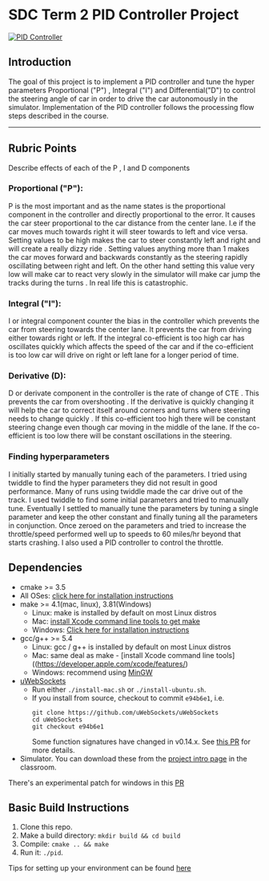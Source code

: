 ﻿
# SDC Term 2 PID Controller Project


[![PID Controller](PIDController.jpg)](https://youtu.be/aBCDsmM9ldE)

## Introduction
The goal of this project is to implement a PID controller and tune the hyper parameters Proportional ("P") , Integral ("I") and Differential("D")  to control the steering angle of car in order to drive the car autonomously in the simulator.
Implementation of the PID controller follows the  processing flow steps described in the course.
________________________________
## Rubric Points
Describe effects of each of the P , I and D components

### Proportional ("P"):
P is the most important and as the name states is the proportional component in the controller  and directly proportional to the error. It causes the car steer proportional to the car distance from the center lane. I.e if the car moves much towards right it will steer towards to left and vice versa.
Setting values to be high makes the car to steer constantly left and right and will create a really dizzy ride . Setting values anything more than 1 makes the car moves forward and backwards constantly as the steering rapidly  oscillating between right and left. On the other hand setting this value very low will make car to react very slowly in the simulator will make car jump the tracks during the turns . In real life this is catastrophic.

### Integral ("I"):
I or integral component counter the bias in the controller which prevents the car from steering towards the center lane. It prevents the car from driving either towards right or left.  If the integral co-efficient is too high car has oscillates quickly which affects the speed of the car and if the co-efficient is too low car will drive on right or left lane for a longer period of time.

### Derivative (D):
D or derivate component in the controller is the rate of change of CTE . This prevents the car from overshooting . If the derivative is quickly changing it will help the car to correct itself around corners and turns where steering needs to change quickly . If this co-efficient too high there will be constant steering change even though car moving in the middle of the lane.
If the co-efficient is too low there will be constant oscillations in the steering.

 ### Finding hyperparameters
 I initially started by manually tuning each of the parameters. I tried using twiddle to find the hyper parameters they did not result in good performance.
 Many of runs using twiddle made the car drive out of the track. I used twiddle to find some initial parameters and tried to manually tune.
 Eventually I settled to manually tune the parameters by tuning a single parameter and keep the other constant and finally tuning all the parameters in conjunction. Once zeroed on the parameters and tried to increase the throttle/speed performed well up to speeds to 60 miles/hr beyond that starts crashing. I also used a PID controller to control the throttle.


 ## Dependencies

 * cmake >= 3.5
  * All OSes: [click here for installation instructions](https://cmake.org/install/)
 * make >= 4.1(mac, linux), 3.81(Windows)
   * Linux: make is installed by default on most Linux distros
   * Mac: [install Xcode command line tools to get make](https://developer.apple.com/xcode/features/)
   * Windows: [Click here for installation instructions](http://gnuwin32.sourceforge.net/packages/make.htm)
 * gcc/g++ >= 5.4
   * Linux: gcc / g++ is installed by default on most Linux distros
   * Mac: same deal as make - [install Xcode command line tools]((https://developer.apple.com/xcode/features/)
   * Windows: recommend using [MinGW](http://www.mingw.org/)
 * [uWebSockets](https://github.com/uWebSockets/uWebSockets)
   * Run either `./install-mac.sh` or `./install-ubuntu.sh`.
   * If you install from source, checkout to commit `e94b6e1`, i.e.
     ```
     git clone https://github.com/uWebSockets/uWebSockets
     cd uWebSockets
     git checkout e94b6e1
     ```
     Some function signatures have changed in v0.14.x. See [this PR](https://github.com/udacity/CarND-MPC-Project/pull/3) for more details.
 * Simulator. You can download these from the [project intro page](https://github.com/udacity/self-driving-car-sim/releases) in the classroom.

 There's an experimental patch for windows in this [PR](https://github.com/udacity/CarND-PID-Control-Project/pull/3)

 ## Basic Build Instructions

 1. Clone this repo.
 2. Make a build directory: `mkdir build && cd build`
 3. Compile: `cmake .. && make`
 4. Run it: `./pid`.

 Tips for setting up your environment can be found [here](https://classroom.udacity.com/nanodegrees/nd013/parts/40f38239-66b6-46ec-ae68-03afd8a601c8/modules/0949fca6-b379-42af-a919-ee50aa304e6a/lessons/f758c44c-5e40-4e01-93b5-1a82aa4e044f/concepts/23d376c7-0195-4276-bdf0-e02f1f3c665d)
